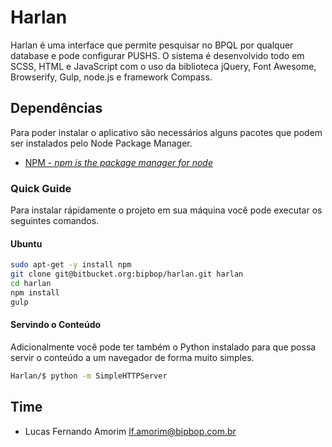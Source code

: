 Harlan
=====

Harlan é uma interface que permite pesquisar no BPQL por qualquer database e pode configurar PUSHS. O sistema é desenvolvido todo em SCSS, HTML e JavaScript com o uso da biblioteca jQuery, Font Awesome, Browserify, Gulp, node.js e framework Compass.

## Dependências ##

Para poder instalar o aplicativo são necessários alguns pacotes que podem ser instalados pelo Node Package Manager.

* [NPM - *npm is the package manager for node*](https://www.npmjs.com/)

### Quick Guide ##

Para instalar rápidamente o projeto em sua máquina você pode executar os seguintes comandos.

#### Ubuntu ####

```bash
sudo apt-get -y install npm
git clone git@bitbucket.org:bipbop/harlan.git harlan
cd harlan
npm install
gulp
```

#### Servindo o Conteúdo ####

Adicionalmente você pode ter também o Python instalado para que possa servir o conteúdo a um navegador de forma muito simples.

```bash
Harlan/$ python -m SimpleHTTPServer
```

## Time ##

* Lucas Fernando Amorim <lf.amorim@bipbop.com.br> 
